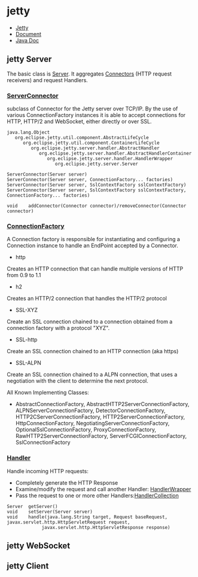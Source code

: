 # jetty
- [Jetty](https://www.eclipse.org/jetty/)
- [Document](https://www.eclipse.org/jetty/documentation/current/)
- [Java Doc](https://www.eclipse.org/jetty/javadoc/current/)

## jetty Server
The basic class is [Server](https://www.eclipse.org/jetty/javadoc/current/org/eclipse/jetty/server/Server.html). 
It aggregates [Connectors](https://www.eclipse.org/jetty/javadoc/current/org/eclipse/jetty/server/Connector.html) (HTTP request receivers) and request Handlers. 

### [ServerConnector](https://www.eclipse.org/jetty/javadoc/current/org/eclipse/jetty/server/ServerConnector.html)
subclass of Connector for the Jetty server over TCP/IP. By the use of various ConnectionFactory instances it is 
able to accept connections for HTTP, HTTP/2 and WebSocket, either directly or over SSL.
```
java.lang.Object
   org.eclipse.jetty.util.component.AbstractLifeCycle
      org.eclipse.jetty.util.component.ContainerLifeCycle
         org.eclipse.jetty.server.handler.AbstractHandler
            org.eclipse.jetty.server.handler.AbstractHandlerContainer
               org.eclipse.jetty.server.handler.HandlerWrapper
                  org.eclipse.jetty.server.Server

ServerConnector(Server server)
ServerConnector(Server server, ConnectionFactory... factories)	
ServerConnector(Server server, SslContextFactory sslContextFactory)	
ServerConnector(Server server, SslContextFactory sslContextFactory, ConnectionFactory... factories)

void	addConnector(Connector connector)/removeConnector(Connector connector)
```

### [ConnectionFactory](https://www.eclipse.org/jetty/javadoc/current/org/eclipse/jetty/server/ConnectionFactory.html)
A Connection factory is responsible for instantiating and configuring a Connection instance to handle an EndPoint accepted by a Connector.
- http

Creates an HTTP connection that can handle multiple versions of HTTP from 0.9 to 1.1
- h2

Creates an HTTP/2 connection that handles the HTTP/2 protocol
- SSL-XYZ

Create an SSL connection chained to a connection obtained from a connection factory with a protocol "XYZ".
- SSL-http

Create an SSL connection chained to an HTTP connection (aka https)
- SSL-ALPN

Create an SSL connection chained to a ALPN connection, that uses a negotiation with the client to determine the next protocol.

All Known Implementing Classes:
- AbstractConnectionFactory, AbstractHTTP2ServerConnectionFactory, ALPNServerConnectionFactory, DetectorConnectionFactory, 
HTTP2CServerConnectionFactory, HTTP2ServerConnectionFactory, HttpConnectionFactory, NegotiatingServerConnectionFactory, 
OptionalSslConnectionFactory, ProxyConnectionFactory, RawHTTP2ServerConnectionFactory, ServerFCGIConnectionFactory, SslConnectionFactory

### [Handler](https://www.eclipse.org/jetty/javadoc/current/org/eclipse/jetty/server/Handler.html)
Handle incoming HTTP requests:
- Completely generate the HTTP Response
- Examine/modify the request and call another Handler: [HandlerWrapper](https://www.eclipse.org/jetty/javadoc/current/org/eclipse/jetty/server/handler/HandlerWrapper.html)
- Pass the request to one or more other Handlers:[HandlerCollection](https://www.eclipse.org/jetty/javadoc/current/org/eclipse/jetty/server/handler/HandlerCollection.html)
```
Server	getServer()	 
void	setServer(Server server)
void	handle(java.lang.String target, Request baseRequest, javax.servlet.http.HttpServletRequest request,
             javax.servlet.http.HttpServletResponse response)	
```

## jetty WebSocket

## jetty Client

